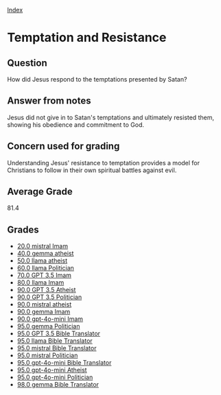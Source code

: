 
[Index](../../index.md)
# Temptation and Resistance
## Question
How did Jesus respond to the temptations presented by Satan?

## Answer from notes
Jesus did not give in to Satan's temptations and ultimately resisted them, showing his obedience and commitment to God.

## Concern used for grading
Understanding Jesus' resistance to temptation provides a model for Christians to follow in their own spiritual battles against evil.

## Average Grade
81.4

## Grades
 * [20.0 mistral Imam](../answers/mistral_Imam/Temptation_and_Resistance.md)
 * [40.0 gemma atheist](../answers/gemma_atheist/Temptation_and_Resistance.md)
 * [50.0 llama atheist](../answers/llama_atheist/Temptation_and_Resistance.md)
 * [60.0 llama Politician](../answers/llama_Politician/Temptation_and_Resistance.md)
 * [70.0 GPT 3.5 Imam](../answers/GPT_3.5_Imam/Temptation_and_Resistance.md)
 * [80.0 llama Imam](../answers/llama_Imam/Temptation_and_Resistance.md)
 * [90.0 GPT 3.5 Atheist](../answers/GPT_3.5_Atheist/Temptation_and_Resistance.md)
 * [90.0 GPT 3.5 Politician](../answers/GPT_3.5_Politician/Temptation_and_Resistance.md)
 * [90.0 mistral atheist](../answers/mistral_atheist/Temptation_and_Resistance.md)
 * [90.0 gemma Imam](../answers/gemma_Imam/Temptation_and_Resistance.md)
 * [90.0 gpt-4o-mini Imam](../answers/gpt-4o-mini_Imam/Temptation_and_Resistance.md)
 * [95.0 gemma Politician](../answers/gemma_Politician/Temptation_and_Resistance.md)
 * [95.0 GPT 3.5 Bible Translator](../answers/GPT_3.5_Bible_Translator/Temptation_and_Resistance.md)
 * [95.0 llama Bible Translator](../answers/llama_Bible_Translator/Temptation_and_Resistance.md)
 * [95.0 mistral Bible Translator](../answers/mistral_Bible_Translator/Temptation_and_Resistance.md)
 * [95.0 mistral Politician](../answers/mistral_Politician/Temptation_and_Resistance.md)
 * [95.0 gpt-4o-mini Bible Translator](../answers/gpt-4o-mini_Bible_Translator/Temptation_and_Resistance.md)
 * [95.0 gpt-4o-mini Atheist](../answers/gpt-4o-mini_Atheist/Temptation_and_Resistance.md)
 * [95.0 gpt-4o-mini Politician](../answers/gpt-4o-mini_Politician/Temptation_and_Resistance.md)
 * [98.0 gemma Bible Translator](../answers/gemma_Bible_Translator/Temptation_and_Resistance.md)
